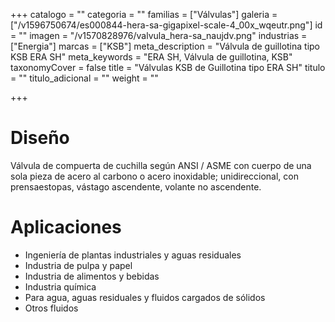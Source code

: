 +++
catalogo = ""
categoria = ""
familias = ["Válvulas"]
galeria = ["/v1596750674/es000844-hera-sa-gigapixel-scale-4_00x_wqeutr.png"]
id = ""
imagen = "/v1570828976/valvula_hera-sa_naujdv.png"
industrias = ["Energia"]
marcas = ["KSB"]
meta_description = "Válvula de guillotina tipo KSB ERA SH"
meta_keywords = "ERA SH, Válvula de guillotina, KSB"
taxonomyCover = false
title = "Válvulas KSB de Guillotina tipo ERA SH"
titulo = ""
titulo_adicional = ""
weight = ""

+++
# **Diseño**

Válvula de compuerta de cuchilla según ANSI / ASME con cuerpo de una sola pieza de acero al carbono o acero inoxidable; unidireccional, con prensaestopas, vástago ascendente, volante no ascendente.

# **Aplicaciones**

* Ingeniería de plantas industriales y aguas residuales
* Industria de pulpa y papel
* Industria de alimentos y bebidas
* Industria química
* Para agua, aguas residuales y fluidos cargados de sólidos
* Otros fluidos
